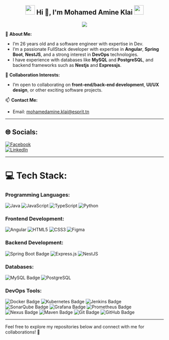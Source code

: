 <div align="center">

<h2><img src="https://em-content.zobj.net/source/animated-noto-color-emoji/356/fire_1f525.gif" height="30"> Hi 👋, I'm Mohamed Amine Klai <img src="https://em-content.zobj.net/source/animated-noto-color-emoji/356/fire_1f525.gif" height="30"></h2>
  <img src="https://readme-typing-svg.herokuapp.com?&lines=A+passionate+FullStack+Developer+from+Tunisia;Welcome+to+my+GitHub+profile!&center=true&repeat=true&width=500&repeat=true&duration=5000&pause=3000">

</div>

🔭 **About Me:**  
- I’m 26 years old and a software engineer with expertise in Dev.  
- I’m a passionate FullStack developer with expertise in **Angular**, **Spring Boot**, **NestJS**, and a strong interest in **DevOps** technologies.  
- I have experience with databases like **MySQL** and **PostgreSQL**, and backend frameworks such as **Nestjs** and **Expressjs**.  


👯 **Collaboration Interests:**  
- I’m open to collaborating on **front-end/back-end development**, **UI/UX design**, or other exciting software projects.  

📫 **Contact Me:**  
- Email: mohamedamine.klai@esprit.tn  

---

## 🌐 Socials:
[![Facebook](https://img.shields.io/badge/Facebook-%231877F2.svg?logo=Facebook&logoColor=white)](https://www.facebook.com/klai.15A/)  
[![LinkedIn](https://img.shields.io/badge/LinkedIn-%230077B5.svg?logo=linkedin&logoColor=white)](https://www.linkedin.com/in/mohamed-amine-klai-2a5132245/)  

---

# 💻 Tech Stack:

### Programming Languages:
![Java](https://img.shields.io/badge/java-%23ED8B00.svg?style=for-the-badge&logo=java&logoColor=white)
![JavaScript](https://img.shields.io/badge/JavaScript-%23F7DF1E.svg?style=for-the-badge&logo=javascript&logoColor=black)
![TypeScript](https://img.shields.io/badge/TypeScript-%23007ACC.svg?style=for-the-badge&logo=typescript&logoColor=white)
![Python](https://img.shields.io/badge/python-3670A0?style=for-the-badge&logo=python&logoColor=ffdd54)

### Frontend Development:
![Angular](https://img.shields.io/badge/Angular-DD0031?style=for-the-badge&logo=angular&logoColor=white)
![HTML5](https://img.shields.io/badge/html5-%23E34F26.svg?style=for-the-badge&logo=html5&logoColor=white)
![CSS3](https://img.shields.io/badge/css3-%231572B6.svg?style=for-the-badge&logo=css3&logoColor=white)
![Figma](https://img.shields.io/badge/figma-%23F24E1E.svg?style=for-the-badge&logo=figma&logoColor=white)

### Backend Development:
![Spring Boot Badge](https://img.shields.io/badge/Spring_Boot-6DB33F.svg?&style=for-the-badge&logo=Spring%20Boot&logoColor=white)
![Express.js](https://img.shields.io/badge/Express.js-%23404d59.svg?style=for-the-badge&logo=express&logoColor=white)
![NestJS](https://img.shields.io/badge/nestjs-%23E0234E.svg?style=for-the-badge&logo=nestjs&logoColor=white)

### Databases:
![MySQL Badge](https://img.shields.io/badge/MySQL-4479A1.svg?&style=for-the-badge&logo=MySQL&logoColor=white)
![PostgreSQL](https://img.shields.io/badge/PostgreSQL-316192.svg?&style=for-the-badge&logo=PostgreSQL&logoColor=white)

### DevOps Tools:
![Docker Badge](https://img.shields.io/badge/Docker-2496ED.svg?&style=for-the-badge&logo=Docker&logoColor=white)
![Kubernetes Badge](https://img.shields.io/badge/Kubernetes-326CE5.svg?&style=for-the-badge&logo=Kubernetes&logoColor=white)
![Jenkins Badge](https://img.shields.io/badge/Jenkins-D24939.svg?&style=for-the-badge&logo=Jenkins&logoColor=white)
![SonarQube Badge](https://img.shields.io/badge/SonarQube-4E9BCD.svg?&style=for-the-badge&logo=SonarQube&logoColor=white)
![Grafana Badge](https://img.shields.io/badge/Grafana-F46800.svg?&style=for-the-badge&logo=Grafana&logoColor=white)
![Prometheus Badge](https://img.shields.io/badge/Prometheus-E6522C.svg?&style=for-the-badge&logo=Prometheus&logoColor=white)
![Nexus Badge](https://img.shields.io/badge/Nexus-1D76DB.svg?&style=for-the-badge&logo=Nexus&logoColor=white)
![Maven Badge](https://img.shields.io/badge/Maven-C71A36.svg?&style=for-the-badge&logo=Apache%20Maven&logoColor=white)
![Git Badge](https://img.shields.io/badge/Git-F05032.svg?&style=for-the-badge&logo=Git&logoColor=white)
![GitHub Badge](https://img.shields.io/badge/GitHub-181717.svg?&style=for-the-badge&logo=GitHub&logoColor=white)


---

Feel free to explore my repositories below and connect with me for collaborations! 🚀  

